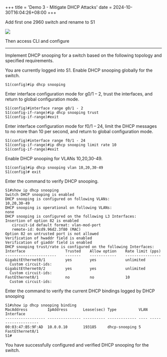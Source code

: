 +++
title = 'Demo 3 - Mitigate DHCP Attacks'
date = 2024-10-30T16:04:26+08:00
+++

Add first one 2960 switch and rename to S1

![](/2ac9bd48-3401-48ba-bcf3-6c8bbbf30546.PNG)

Then access CLI and configure

---

Implement DHCP snooping for a switch based on the following topology and specified requirements.

You are currently logged into S1. Enable DHCP snooping globally for the switch.

```
S1(config)#ip dhcp snooping
```

Enter interface configuration mode for g0/1 – 2, trust the interfaces, and return to global configuration mode.

```
S1(config)#interface range g0/1 - 2
S1(config-if-range)#ip dhcp snooping trust
S1(config-if-range)#exit
```

Enter interface configuration mode for f0/1 – 24, limit the DHCP messages to no more than 10 per second, and return to global configuration mode.

```
S1(config)#interface range f0/1 - 24
S1(config-if-range)#ip dhcp snooping limit rate 10
S1(config-if-range)#exit
```

Enable DHCP snooping for VLANs 10,20,30-49.

```
S1(config)#ip dhcp snooping vlan 10,20,30-49
S1(config)# exit
```

Enter the command to verify DHCP snooping.

```
S1#show ip dhcp snooping
Switch DHCP snooping is enabled
DHCP snooping is configured on following VLANs:
10,20,30-49
DHCP snooping is operational on following VLANs:
none
DHCP snooping is configured on the following L3 Interfaces:
Insertion of option 82 is enabled
   circuit-id default format: vlan-mod-port
   remote-id: 0cd9.96d2.3f80 (MAC)
Option 82 on untrusted port is not allowed
Verification of hwaddr field is enabled
Verification of giaddr field is enabled
DHCP snooping trust/rate is configured on the following Interfaces:
Interface                  Trusted    Allow option    Rate limit (pps)
-----------------------    -------    ------------    ----------------   
GigabitEthernet0/1         yes        yes             unlimited
  Custom circuit-ids:
GigabitEthernet0/2         yes        yes             unlimited
  Custom circuit-ids:
FastEthernet0/1            no         no              10         
  Custom circuit-ids:
```

Enter the command to verify the current DHCP bindings logged by DHCP snooping

```
S1#show ip dhcp snooping binding
MacAddress         IpAddress       Lease(sec) Type          VLAN Interface
------------------ --------------- ---------- ------------- ---- --------------------
00:03:47:B5:9F:AD  10.0.0.10       193185     dhcp-snooping 5    FastEthernet0/1
S1#
```

You have successfully configured and verified DHCP snooping for the switch.
